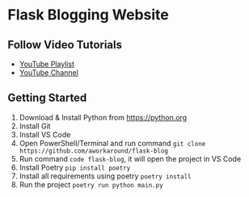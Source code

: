 # Flask Blogging Website

## Follow Video Tutorials

- [YouTube Playlist](https://ink.engineeer.in/flask-blog)
- [YouTube Channel](https://ink.engineeer.in/yt)

## Getting Started

1. Download & Install Python from https://python.org
2. Install Git
3. Install VS Code
4. Open PowerShell/Terminal and run command `git clone https://github.com/aworkaround/flask-blog`
5. Run command `code flask-blog`, it will open the project in VS Code
6. Install Poetry `pip install poetry`
7. Install all requirements using poetry `poetry install`
8. Run the project `poetry run python main.py`

